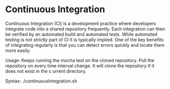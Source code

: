 # Continuous Integration

Continuous Integration (CI) is a development practice where developers integrate code into a shared repository frequently.
Each integration can then be verified by an automated build and automated tests.
While automated testing is not strictly part of CI it is typically implied.
One of the key benefits of integrating regularly is that you can detect errors quickly and locate them more easily. 

Usage:
  Keeps running the mocha test on the cloned repository.
  Pull the repository on every time interval change.
  It will clone the repository if it does not exist in the c  urrent directory.
  
Syntax:
  ./continuousIntegration.sh <git Repository URL> <Time Interval>
